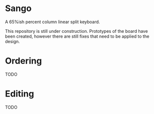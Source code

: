 # Sango
A 65%ish percent column linear split keyboard.

This repository is still under construction. Prototypes of the board have been created, however there are still fixes that need to be applied to the design.

# Ordering
TODO

# Editing
TODO

